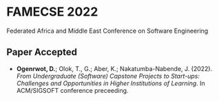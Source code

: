 # FAMECSE 2022
Federated Africa and Middle East Conference on Software Engineering

## Paper Accepted
- **Ogenrwot, D.**; Olok, T., G.; Aber, K.; Nakatumba-Nabende, J. (2022). *From Undergraduate (Software) Capstone Projects to Start-ups:
Challenges and Opportunities in Higher Institutions of Learning*. In ACM/SIGSOFT conference preceeding.


